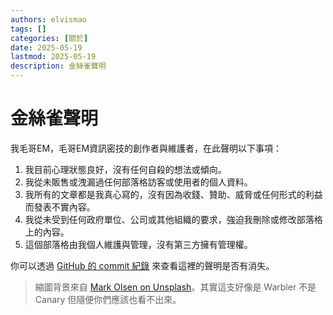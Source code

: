 ```yaml
---
authors: elvismao
tags: []
categories: [關於]
date: 2025-05-19
lastmod: 2025-05-19
description: 金絲雀聲明
---
```


# 金絲雀聲明

我毛哥EM，毛哥EM資訊密技的創作者與維護者，在此聲明以下事項：

1. 我目前心理狀態良好，沒有任何自殺的想法或傾向。
2. 我從未販售或洩漏過任何部落格訪客或使用者的個人資料。
3. 我所有的文章都是我真心寫的，沒有因為收錢、贊助、威脅或任何形式的利益而發表不實內容。
4. 我從未受到任何政府單位、公司或其他組織的要求，強迫我刪除或修改部落格上的內容。
5. 這個部落格由我個人維護與管理，沒有第三方擁有管理權。

你可以透過 [GitHub 的 commit 紀錄](https://github.com/Edit-Mr/emtech/commits/main/post/canary-statement/index.md) 來查看這裡的聲明是否有消失。

> 縮圖背景來自 [Mark Olsen on Unsplash](https://unsplash.com/photos/yellow-bird-perched-on-white-flower-tjZPseTxe6k)。其實這支好像是 Warbler 不是 Canary 但隨便你們應該也看不出來。
